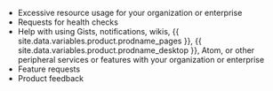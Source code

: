 <ul><li>Excessive resource usage for your organization or enterprise</li><li>Requests for health checks</li><li>Help with using Gists, notifications, wikis, {{ site.data.variables.product.prodname_pages }}, {{ site.data.variables.product.prodname_desktop }}, Atom, or other peripheral services or features with your organization or enterprise</li><li>Feature requests</li><li>Product feedback</li></ul>